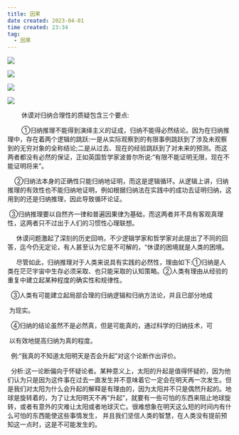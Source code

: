 ```yaml
---
title: 因果
date created: 2023-04-01
time created: 23:34
tag: 
  - 因果
---
```


![](144B882C55CA41E39D04B61A85E6A64B.png)



![](E04D665BE5AA49ABB757204C214CE726.png)



![](7BEE25DED5D14B86819CEBBF4E3D9263.png)



![](75A17DDA8E3A48308A089F3F84DC9080.png)





        休谟对归纳合理性的质疑包含三个要点:

        ①归纳推理不能得到演绎主义的证成，归纳不能得必然结论。因为在归纳推理中，存在着两个逻辑的跳跃:一是从实际观察到的有限事例跳跃到了涉及未观察到的无穷对象的全称结论;二是从过去、现在的经验跳跃到了对未来的预测。而这两者都没有必然的保证，正如英国哲学家波普尔所说:“有限不能证明无限，现在不能证明将来”。

    ②归纳法本身的正确性只能归纳地证明，而这是逻辑循环。从逻辑上讲，归纳推理的有效性也不能归纳地证明，例如根据归纳法在实践中的成功去证明归纳，这用到的还是归纳推理，因此导致循环论证。

 ③归纳推理要以自然齐一律和普遍因果律为基础，而这两者并不具有客观真理性，这两者只不过出于人们的习惯性心理联想。

     休谟问题激起了深刻的历史回响，不少逻辑学家和哲学家对此提出了不同的回答，迄今仍无定论，有人甚至认为它是不可解的，“休谟的困境就是人类的困境。

     尽管如此，归纳推理对于人类来说具有实践的必然性，理由如下:①归纳是人类在茫茫宇宙中生存必须采取、也只能采取的认知策略。②人类有理由从经验的重复中建立起某种程度的确实性和规律性。

  ③人类有可能建立起局部合理的归纳逻辑和归纳方法论，并且已部分地成

 为现实。

  ④归纳的结论虽然不是必然真，但是可能真的，通过科学的归纳技术，可

 以有效地提高归纳为真的程度。

  例:“我真的不知道太阳明天是否会升起”对这个论断作出评价。

  分析:这一论断偏向于怀疑论者。某种意义上，太阳的升起是值得怀疑的，因为他们认为只是因为这件事在过去一直发生并不意味着它一定会在明天再一次发生。但是我们对太阳为什么会升起的解释是有理由的，因为太阳并不只是偶然升起的。地球是旋转着的，为了让太阳明天不再“升起”，就要有一些可怕的东西来阻止地球旋转，或者有意外的灾难让太阳或者地球灭亡。很难想象在明天这么短的时间内有什么可怕的东西能使这些事情发生， 并且我们坚信人类的智慧，在人类没有提前预知这一点时，这是不可能发生的。

